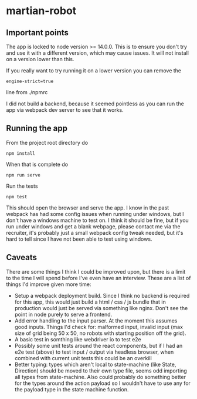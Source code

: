 # martian-robot

## Important points

The app is locked to node version >= 14.0.0. This is to ensure you don't try and use it with a different version, which may cause issues. It will not install on a version lower than this.

If you really want to try running it on a lower version you can remove the 

```
engine-strict=true
```

line from ./npmrc

I did not build a backend, because it seemed pointless as you can run the app via webpack dev server to see that it works.

## Running the app

From the project root directory do

```
npm install
```

When that is complete do

```
npm run serve
```

Run the tests

```
npm test
```

This should open the browser and serve the app. I know in the past webpack has had some config issues when running under windows, but I don't have a windows machine to test on.
I think it should be fine, but if you run under windows and get a blank webpage, please contact me via the recruiter, it's probably just a small webpack config tweak needed, but it's hard to tell since I have not been able to test using windows.

## Caveats

There are some things I think I could be improved upon, but there is a limit to the time I will spend before I've even have an interview. These are a list of things
I'd improve given more time:

* Setup a webpack deployment build. Since I think no backend is required for this app, this would just build a html / css / js bundle that in production would just be served via something like nginx. Don't see the point in node purely to serve a frontend.
* Add error handling to the input parser. At the moment this assumes good inputs. Things I'd check for: malformed input, invalid input (max size of grid being 50 x 50, no robots with starting position off the grid).
* A basic test in somthing like webdriver io to test e2e
* Possibly some unit tests around the react components, but if I had an e2e test (above) to test input / output via headless browser, when combined with current unit tests this could be an overkill
* Better typing: types which aren't local to state-machine (like State, Direction) should be moved to their own type file, seems odd importing all types from state-machine. Also could probably do something better for the types around the action payload so I wouldn't have to use any for the payload type in the state machine function.
